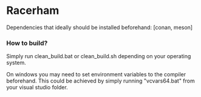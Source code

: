 # Racerham

Dependencies that ideally should be installed beforehand: [conan, meson]

### How to build?

Simply run clean_build.bat or clean_build.sh depending on your operating system.

On windows you may need to set environment variables to the compiler beforehand. This could be achieved by simply running "vcvars64.bat" from your visual studio folder.

